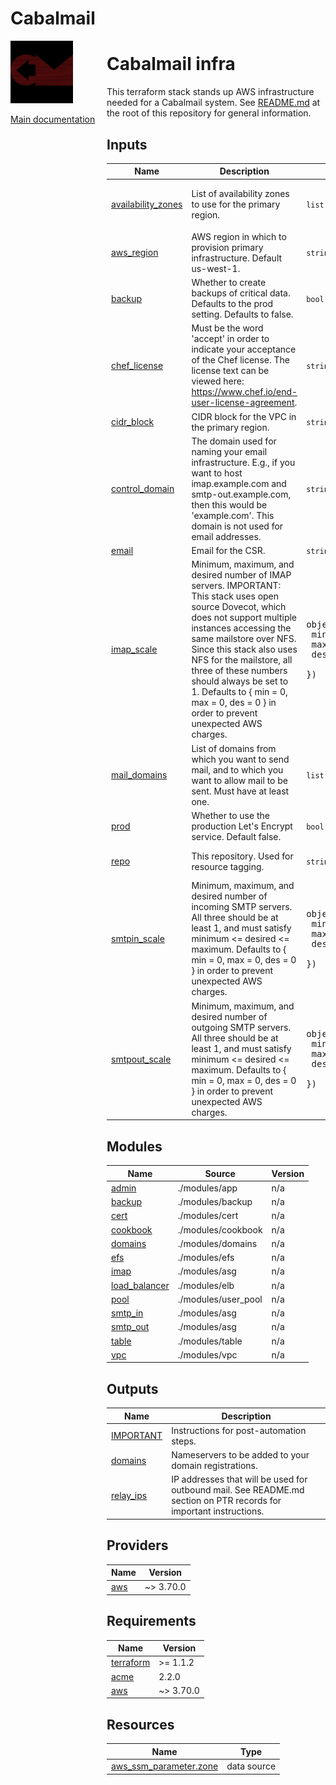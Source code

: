 <!-- BEGIN_TF_DOCS -->
# Cabalmail
<div style="width: 10em; float:left; height: 100%; padding-right: 1em;"><img src="/docs/logo.png" width="100" />
<p><a href="/README.md">Main documentation</a></p>
</div><div style="padding-left: 11em;">

# Cabalmail infra

This terraform stack stands up AWS infrastructure needed for a Cabalmail system.  See [README.md](../../README.md) at the root of this repository for general information.

## Inputs

| Name | Description | Type | Default | Required |
|------|-------------|------|---------|:--------:|
| <a name="input_availability_zones"></a> [availability\_zones](#input\_availability\_zones) | List of availability zones to use for the primary region. | `list(string)` | <pre>[<br>  "us-west-1a"<br>]</pre> | no |
| <a name="input_aws_region"></a> [aws\_region](#input\_aws\_region) | AWS region in which to provision primary infrastructure. Default us-west-1. | `string` | `"us-west-1"` | no |
| <a name="input_backup"></a> [backup](#input\_backup) | Whether to create backups of critical data. Defaults to the prod setting. Defaults to false. | `bool` | `false` | no |
| <a name="input_chef_license"></a> [chef\_license](#input\_chef\_license) | Must be the word 'accept' in order to indicate your acceptance of the Chef license. The license text can be viewed here: https://www.chef.io/end-user-license-agreement. | `string` | `"not accepted"` | no |
| <a name="input_cidr_block"></a> [cidr\_block](#input\_cidr\_block) | CIDR block for the VPC in the primary region. | `string` | n/a | yes |
| <a name="input_control_domain"></a> [control\_domain](#input\_control\_domain) | The domain used for naming your email infrastructure. E.g., if you want to host imap.example.com and smtp-out.example.com, then this would be 'example.com'. This domain is not used for email addresses. | `string` | n/a | yes |
| <a name="input_email"></a> [email](#input\_email) | Email for the CSR. | `string` | n/a | yes |
| <a name="input_imap_scale"></a> [imap\_scale](#input\_imap\_scale) | Minimum, maximum, and desired number of IMAP servers. IMPORTANT: This stack uses open source Dovecot, which does not support multiple instances accessing the same mailstore over NFS. Since this stack also uses NFS for the mailstore, all three of these numbers should always be set to 1. Defaults to { min = 0, max = 0, des = 0 } in order to prevent unexpected AWS charges. | <pre>object({<br>    min = number<br>    max = number<br>    des = number<br>  })</pre> | <pre>{<br>  "des": 0,<br>  "max": 0,<br>  "min": 0<br>}</pre> | no |
| <a name="input_mail_domains"></a> [mail\_domains](#input\_mail\_domains) | List of domains from which you want to send mail, and to which you want to allow mail to be sent. Must have at least one. | `list(string)` | n/a | yes |
| <a name="input_prod"></a> [prod](#input\_prod) | Whether to use the production Let's Encrypt service. Default false. | `bool` | `false` | no |
| <a name="input_repo"></a> [repo](#input\_repo) | This repository. Used for resource tagging. | `string` | `"https://github.com/ccarr-cabal/cabal-infra/tree/main"` | no |
| <a name="input_smtpin_scale"></a> [smtpin\_scale](#input\_smtpin\_scale) | Minimum, maximum, and desired number of incoming SMTP servers. All three should be at least 1, and must satisfy minimum <= desired <= maximum. Defaults to { min = 0, max = 0, des = 0 } in order to prevent unexpected AWS charges. | <pre>object({<br>    min = number<br>    max = number<br>    des = number<br>  })</pre> | <pre>{<br>  "des": 0,<br>  "max": 0,<br>  "min": 0<br>}</pre> | no |
| <a name="input_smtpout_scale"></a> [smtpout\_scale](#input\_smtpout\_scale) | Minimum, maximum, and desired number of outgoing SMTP servers. All three should be at least 1, and must satisfy minimum <= desired <= maximum. Defaults to { min = 0, max = 0, des = 0 } in order to prevent unexpected AWS charges. | <pre>object({<br>    min = number<br>    max = number<br>    des = number<br>  })</pre> | <pre>{<br>  "des": 0,<br>  "max": 0,<br>  "min": 0<br>}</pre> | no |
## Modules

| Name | Source | Version |
|------|--------|---------|
| <a name="module_admin"></a> [admin](#module\_admin) | ./modules/app | n/a |
| <a name="module_backup"></a> [backup](#module\_backup) | ./modules/backup | n/a |
| <a name="module_cert"></a> [cert](#module\_cert) | ./modules/cert | n/a |
| <a name="module_cookbook"></a> [cookbook](#module\_cookbook) | ./modules/cookbook | n/a |
| <a name="module_domains"></a> [domains](#module\_domains) | ./modules/domains | n/a |
| <a name="module_efs"></a> [efs](#module\_efs) | ./modules/efs | n/a |
| <a name="module_imap"></a> [imap](#module\_imap) | ./modules/asg | n/a |
| <a name="module_load_balancer"></a> [load\_balancer](#module\_load\_balancer) | ./modules/elb | n/a |
| <a name="module_pool"></a> [pool](#module\_pool) | ./modules/user_pool | n/a |
| <a name="module_smtp_in"></a> [smtp\_in](#module\_smtp\_in) | ./modules/asg | n/a |
| <a name="module_smtp_out"></a> [smtp\_out](#module\_smtp\_out) | ./modules/asg | n/a |
| <a name="module_table"></a> [table](#module\_table) | ./modules/table | n/a |
| <a name="module_vpc"></a> [vpc](#module\_vpc) | ./modules/vpc | n/a |
## Outputs

| Name | Description |
|------|-------------|
| <a name="output_IMPORTANT"></a> [IMPORTANT](#output\_IMPORTANT) | Instructions for post-automation steps. |
| <a name="output_domains"></a> [domains](#output\_domains) | Nameservers to be added to your domain registrations. |
| <a name="output_relay_ips"></a> [relay\_ips](#output\_relay\_ips) | IP addresses that will be used for outbound mail. See README.md section on PTR records for important instructions. |
## Providers

| Name | Version |
|------|---------|
| <a name="provider_aws"></a> [aws](#provider\_aws) | ~> 3.70.0 |
## Requirements

| Name | Version |
|------|---------|
| <a name="requirement_terraform"></a> [terraform](#requirement\_terraform) | >= 1.1.2 |
| <a name="requirement_acme"></a> [acme](#requirement\_acme) | 2.2.0 |
| <a name="requirement_aws"></a> [aws](#requirement\_aws) | ~> 3.70.0 |
## Resources

| Name | Type |
|------|------|
| [aws_ssm_parameter.zone](https://registry.terraform.io/providers/hashicorp/aws/latest/docs/data-sources/ssm_parameter) | data source |

</div>
<!-- END_TF_DOCS -->